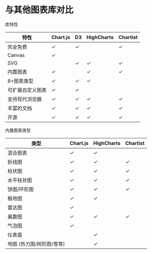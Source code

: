 # 与其他图表库对比

库特性

| 特性 | Chart.js | D3 | HighCharts | Chartist |
| ------- | -------- | --- | ---------- | -------- |
| 完全免费 | &check; | &check; | | &check; |
| Canvas | &check; | | | |
| SVG | | &check; | &check; | &check; |
| 内置图表 | &check; | | &check; | &check; |
| 8+图表类型 | &check; | &check; | &check; | |
| 可扩展自定义图表 | &check; | &check; | |  |
| 支持现代浏览器 | &check; | &check; | &check; | &check; |
| 丰富的文档 | &check; | &check; | &check; | &check; |
| 开源 | &check; | &check; | &check; | &check; |

内置图表类型

| 类型 | Chart.js | HighCharts | Chartist |
| ---- | -------- | ---------- | -------- |
| 混合图表 | &check; | &check; | |
| 折线图 | &check; | &check; | &check; |
| 柱状图 | &check; | &check; | &check; |
| 水平柱状图 | &check; | &check; | &check; |
| 饼图/环形图 | &check; | &check; | &check; |
| 极地图 | &check; | &check; | |
| 雷达图 | &check; |  | |
| 离散图 | &check; | &check; | &check; |
| 气泡图 | &check; | | |
| 仪表盘 | | &check; | |
| 地图 (热力图/树形图/等等) | | &check; | |

